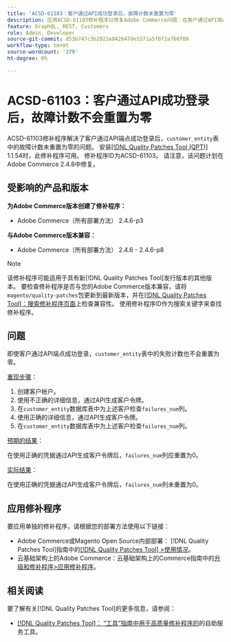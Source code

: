 ```yaml
---
title: 'ACSD-61103：客户通过API成功登录后，故障计数未重置为零'
description: 应用ACSD-61103修补程序以修复Adobe Commerce问题：在客户通过API端点成功登录后，“customer_entity”表中的故障计数不会重置为零。
feature: GraphQL, REST, Customers
role: Admin, Developer
source-git-commit: d53b747c3b2021e842647de5371a5f0f2a760f09
workflow-type: tm+mt
source-wordcount: '379'
ht-degree: 0%

---
```



# ACSD-61103：客户通过API成功登录后，故障计数不会重置为零

ACSD-61103修补程序解决了客户通过API端点成功登录后，`customer_entity`表中的故障计数未重置为零的问题。 安装[[!DNL Quality Patches Tool (QPT)]](/help/tools/quality-patches-tool/quality-patches-tool-to-self-serve-quality-patches.md) 1.1.54时，此修补程序可用。 修补程序ID为ACSD-61103。 请注意，该问题计划在Adobe Commerce 2.4.8中修复。

## 受影响的产品和版本

**为Adobe Commerce版本创建了修补程序：**

* Adobe Commerce（所有部署方法） 2.4.6-p3

**与Adobe Commerce版本兼容：**

* Adobe Commerce（所有部署方法） 2.4.6 - 2.4.6-p8

>[!NOTE]
>
>该修补程序可能适用于具有新[!DNL Quality Patches Tool]发行版本的其他版本。 要检查修补程序是否与您的Adobe Commerce版本兼容，请将`magento/quality-patches`包更新到最新版本，并在[[!DNL Quality Patches Tool]：搜索修补程序页面](https://experienceleague.adobe.com/tools/commerce-quality-patches/index.html)上检查兼容性。 使用修补程序ID作为搜索关键字来查找修补程序。

## 问题

即使客户通过API端点成功登录，`customer_entity`表中的失败计数也不会重置为零。

<u>重现步骤</u>：

1. 创建客户帐户。
1. 使用不正确的详细信息，通过API生成客户令牌。
1. 在`customer_entity`数据库表中为上述客户检查`failures_num`列。
1. 使用正确的详细信息，通过API生成客户令牌。
1. 在`customer_entity`数据库表中为上述客户检查`failures_num`列。

<u>预期的结果</u>：

在使用正确的凭据通过API生成客户令牌后，`failures_num`列应重置为0。

<u>实际结果</u>：

在使用正确的凭据通过API生成客户令牌后，`failures_num`列未重置为0。

## 应用修补程序

要应用单独的修补程序，请根据您的部署方法使用以下链接：

* Adobe Commerce或Magento Open Source内部部署： [!DNL Quality Patches Tool]指南中的[[!DNL Quality Patches Tool] >使用情况](/help/tools/quality-patches-tool/usage.md)。
* 云基础架构上的Adobe Commerce：云基础架构上的Commerce指南中的[升级和修补程序>应用修补程序](https://experienceleague.adobe.com/docs/commerce-cloud-service/user-guide/develop/upgrade/apply-patches.html)。

## 相关阅读

要了解有关[!DNL Quality Patches Tool]的更多信息，请参阅：

* [[!DNL Quality Patches Tool]： “工具”指南中用于高质量修补程序的](/help/tools/quality-patches-tool/quality-patches-tool-to-self-serve-quality-patches.md)的自助服务工具。

